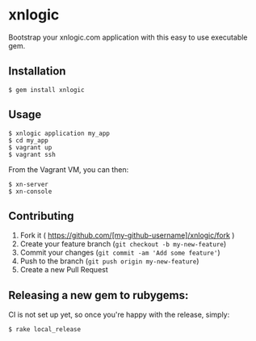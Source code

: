 # xnlogic

Bootstrap your xnlogic.com application with this easy to use executable gem.


## Installation

    $ gem install xnlogic

## Usage

    $ xnlogic application my_app
    $ cd my_app
    $ vagrant up
    $ vagrant ssh

From the Vagrant VM, you can then: 

    $ xn-server
    $ xn-console


## Contributing

1. Fork it ( https://github.com/[my-github-username]/xnlogic/fork )
2. Create your feature branch (`git checkout -b my-new-feature`)
3. Commit your changes (`git commit -am 'Add some feature'`)
4. Push to the branch (`git push origin my-new-feature`)
5. Create a new Pull Request


## Releasing a new gem to rubygems:

CI is not set up yet, so once you're happy with the release, simply:

    $ rake local_release


